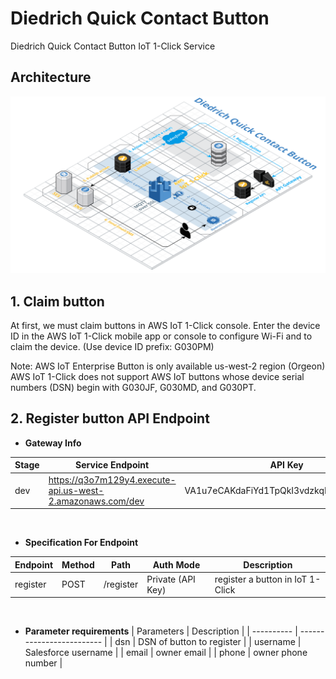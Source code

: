 # Diedrich Quick Contact Button

Diedrich Quick Contact Button IoT 1-Click Service

## Architecture

![Architecture](resources/architecture.png)

## 1. Claim button

At first, we must claim buttons in AWS IoT 1-Click console.
Enter the device ID in the AWS IoT 1-Click mobile app or console to configure Wi-Fi and to claim the device. (Use device ID prefix: G030PM)

Note:
AWS IoT Enterprise Button is only available us-west-2 region (Orgeon)
AWS IoT 1-Click does not support AWS IoT buttons whose device serial numbers (DSN) begin with G030JF, G030MD, and G030PT.

## 2. Register button API Endpoint

  - **Gateway Info**

| Stage | Service Endpoint                                           | API Key                                  |
| ----- | ---------------------------------------------------------- | ---------------------------------------- |
| dev   | https://q3o7m129y4.execute-api.us-west-2.amazonaws.com/dev | VA1u7eCAKdaFiYd1TpQkI3vdzkqRFeMyaLtzXd1I |

<br/>

  - **Specification For Endpoint**
  
| Endpoint | Method | Path      | Auth Mode         | Description                      |
| -------- | ------ | --------- | ----------------- | -------------------------------- |
| register | POST   | /register | Private (API Key) | register a button in IoT 1-Click |

<br/>

- **Parameter requirements**
| Parameters | Description               |
| ---------- | ------------------------- |
| dsn        | DSN of button to register |
| username   | Salesforce username       |
| email      | owner email               |
| phone      | owner phone number        |

<br/>